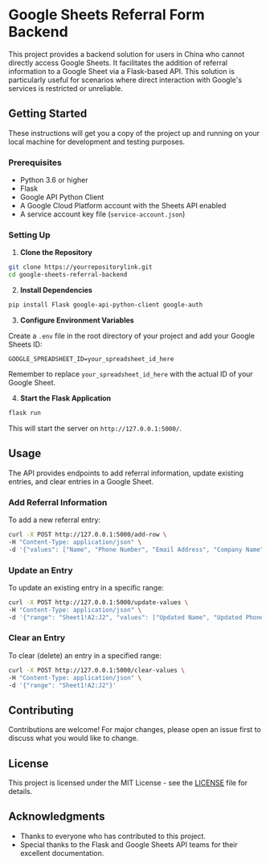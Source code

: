 

# Google Sheets Referral Form Backend

This project provides a backend solution for users in China who cannot directly access Google Sheets. It facilitates the addition of referral information to a Google Sheet via a Flask-based API. This solution is particularly useful for scenarios where direct interaction with Google's services is restricted or unreliable.

## Getting Started

These instructions will get you a copy of the project up and running on your local machine for development and testing purposes.

### Prerequisites

- Python 3.6 or higher
- Flask
- Google API Python Client
- A Google Cloud Platform account with the Sheets API enabled
- A service account key file (`service-account.json`)

### Setting Up

1. **Clone the Repository**

```bash
git clone https://yourrepositorylink.git
cd google-sheets-referral-backend
```

2. **Install Dependencies**

```bash
pip install Flask google-api-python-client google-auth
```

3. **Configure Environment Variables**

Create a `.env` file in the root directory of your project and add your Google Sheets ID:

```plaintext
GOOGLE_SPREADSHEET_ID=your_spreadsheet_id_here
```

Remember to replace `your_spreadsheet_id_here` with the actual ID of your Google Sheet.

4. **Start the Flask Application**

```bash
flask run
```

This will start the server on `http://127.0.0.1:5000/`.

## Usage

The API provides endpoints to add referral information, update existing entries, and clear entries in a Google Sheet.

### Add Referral Information

To add a new referral entry:

```bash
curl -X POST http://127.0.0.1:5000/add-row \
-H "Content-Type: application/json" \
-d '{"values": ["Name", "Phone Number", "Email Address", "Company Name", "Current Position/Title", "Position you can provide referral", "Candidate Visa Requirements", "Candidate's Work Authorization", "Additional Information Required", "Expected Time to Respond"]}'
```

### Update an Entry

To update an existing entry in a specific range:

```bash
curl -X POST http://127.0.0.1:5000/update-values \
-H "Content-Type: application/json" \
-d '{"range": "Sheet1!A2:J2", "values": ["Updated Name", "Updated Phone Number", ...]}'
```

### Clear an Entry

To clear (delete) an entry in a specified range:

```bash
curl -X POST http://127.0.0.1:5000/clear-values \
-H "Content-Type: application/json" \
-d '{"range": "Sheet1!A2:J2"}'
```

## Contributing

Contributions are welcome! For major changes, please open an issue first to discuss what you would like to change.

## License

This project is licensed under the MIT License - see the [LICENSE](LICENSE) file for details.

## Acknowledgments

- Thanks to everyone who has contributed to this project.
- Special thanks to the Flask and Google Sheets API teams for their excellent documentation.
